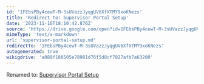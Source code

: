 ```yaml
---
id: '1FEbsPBy4cewT-M-3sUVazzJyqgUV6XfXTMY9xoKNezs'
title: 'Redirect to: Supervisor Portal Setup'
date: '2023-11-16T18:10:42.876Z'
source: 'https://drive.google.com/open?id=1FEbsPBy4cewT-M-3sUVazzJyqgUV6XfXTMY9xoKNezs'
mimeType: 'text/x-markdown'
url: 'supervisor-portal-setup.md'
redirectTo: '1FEbsPBy4cewT-M-3sUVazzJyqgUV6XfXTMY9xoKNezs'
autogenerated: true
wikigdrive: 'a089f188505e78981d76f5d8cf7827afb7a63200'
---
```

Renamed to: [Supervisor Portal Setup](supervisor-portal-setup.md)
